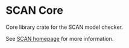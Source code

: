 # SCAN Core

Core library crate for the SCAN model checker.

See [SCAN homepage](https://convince-project.github.io/scan/) for more information.


